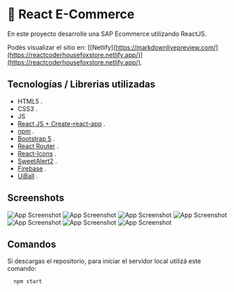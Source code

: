 
# 🛒 React E-Commerce

En este proyecto desarrolle una SAP Ecommerce utilizando ReactJS.

Podés visualizar el sitio en: [[Netlify](https://markdownlivepreview.com/](https://reactcoderhousefoxstore.netlify.app/)](https://reactcoderhousefoxstore.netlify.app/).


## Tecnologías / Librerias utilizadas
* HTML5 .
* CSS3 .
* JS
* [React JS + Create-react-app](https://create-react-app.dev/) .
* [npm](https://www.npmjs.com/) .
* [Bootstrap 5](https://getbootstrap.com/) .
* [React Router](https://reactrouter.com/en/main) .
* [React-Icons](https://react-icons.github.io/react-icons/) .
* [SweetAlert2](https://sweetalert2.github.io/) .
* [Firebase](https://firebase.google.com/products/firestore/) .
* [UiBall](https://uiball.com/loaders/) .


## Screenshots

![App Screenshot](https://i.postimg.cc/jS0HkYnK/Screenshot-2023-02-04-at-18-43-47-Fox-Store.png)
![App Screenshot](https://i.postimg.cc/3WMv62R9/Screenshot-2023-02-04-at-18-44-34-Fox-Store.png)
![App Screenshot](https://i.postimg.cc/wvpxSFc1/Screenshot-2023-02-04-at-18-49-06-Fox-Store.png)
![App Screenshot](https://i.postimg.cc/Px9yXpJv/Screenshot-2023-02-04-at-18-45-16-Fox-Store.png)
![App Screenshot](https://i.postimg.cc/ZKcNjvmP/Screenshot-2023-02-04-at-18-47-04-Fox-Store.png)
![App Screenshot](https://i.postimg.cc/wxk3dKrg/Screenshot-2023-02-04-at-18-47-52-Fox-Store.png)
![App Screenshot](https://i.postimg.cc/cLvJYvLL/Screenshot-2023-02-04-at-18-48-21-Fox-Store.png)

## Comandos

Si descargas el repositorio, para iniciar el servidor local utilizá este comando:

```bash
  npm start
```

